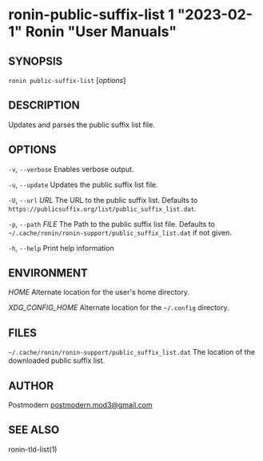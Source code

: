 # ronin-public-suffix-list 1 "2023-02-1" Ronin "User Manuals"

## SYNOPSIS

`ronin public-suffix-list` [*options*]

## DESCRIPTION

Updates and parses the public suffix list file.

## OPTIONS

`-v`, `--verbose`
  Enables verbose output.

`-u`, `--update`
  Updates the public suffix list file.

`-U`, `--url` *URL*
  The URL to the public suffix list. Defaults to
  `https://publicsuffix.org/list/public_suffix_list.dat`.

`-p`, `--path` *FILE*
  The Path to the public suffix list file. Defaults to
  `~/.cache/ronin/ronin-support/public_suffix_list.dat` if not given.

`-h`, `--help`
  Print help information

## ENVIRONMENT

*HOME*
  Alternate location for the user's home directory.

*XDG_CONFIG_HOME*
  Alternate location for the `~/.config` directory.

## FILES

`~/.cache/ronin/ronin-support/public_suffix_list.dat`
  The location of the downloaded public suffix list.

## AUTHOR

Postmodern <postmodern.mod3@gmail.com>

## SEE ALSO

ronin-tld-list(1)

